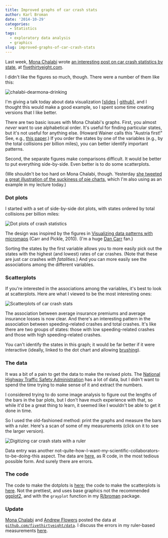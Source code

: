 ```yaml
---
title: Improved graphs of car crash stats
author: Karl Broman
date: '2014-10-29'
categories:
  - Statistics
tags:
  - exploratory data analysis
  - graphics
slug: improved-graphs-of-car-crash-stats
---
```


Last week, [Mona Chalabi](https://twitter.com/MonaChalabi) wrote [an interesting post on car crash statistics by state](http://fivethirtyeight.com/datalab/which-state-has-the-worst-drivers/), at [fivethirtyeight.com](http://fivethirtyeight.com/).

I didn't like the figures so much, though. There were a number of them like this:

![chalabi-dearmona-drinking](https://kbroman.files.wordpress.com/2014/10/chalabi-dearmona-drinking.png)

I'm giving a talk today about data visualization [[slides](http://www.biostat.wisc.edu/~kbroman/presentations/graphs_MDPhD2014.pdf) | [github](https://github.com/kbroman/Talk_Graphs/tree/MDPhD2014)], and I thought this would make a good example, so I spent some time creating versions that I like better.
<!-- more -->

There are two basic issues with Mona Chalabi's graphs. First, you almost _never_ want to use alphabetical order. It's useful for finding particular states, but it's not useful for anything else. (Howard Wainer calls this "Austria first!" See, e.g., [this paper](http://www.sagepub.com/gray/Website%20material/Journals/er_wainer.pdf).) If you order the states by one of the variables (e.g., by the total collisions per billion miles), you can better identify important patterns.

Second, the separate figures make comparisons difficult. It would be better to put everything side-by-side. Even better is to do some scatterplots.

(We shouldn't be too hard on Mona Chalabi, though. Yesterday [she tweeted a great illustration of the suckiness of pie charts](https://twitter.com/MonaChalabi/status/527121946073632768), which I'm also using as an example in my lecture today.)

### Dot plots

I started with a set of side-by-side dot plots, with states ordered by total collisions per billion miles:

![Dot plots of crash statistics](https://kbroman.files.wordpress.com/2014/10/dotplots.png)

The design was inspired by the figures in [Visualizing data patterns with micromaps](http://www.amazon.com/exec/obidos/ASIN/142007573X/7210-20) (Carr and Pickle, 2010). (I'm a huge [Dan Carr](http://mason.gmu.edu/~dcarr/) fan.)

Sorting the states by the first variable allows you to more easily pick out the states with the highest (and lowest) rates of car crashes. (Note that these are just car crashes _with fatalities_.) And you can more easily see the associations among the different variables.

### Scatterplots

If you're interested in the associations among the variables, it's best to look at scatterplots. Here are what I viewed to be the most interesting ones:

![Scatterplots of car crash stats](https://kbroman.files.wordpress.com/2014/10/scatterplots.png)

The association between average insurance premiums and average insurance losses is now clear. And there's an interesting pattern in the association between speeding-related crashes and total crashes. It's like there are two groups of states: those with low speeding-related crashes and those with high speeding-related crashes.

You can't identify the states in this graph; it would be far better if it were interactive (ideally, linked to the dot chart and allowing [brushing](http://www.jstor.org/stable/1269768)).

### The data

It was a bit of a pain to get the data to make the revised plots. The [National Highway Traffic Safety Administration](http://www-fars.nhtsa.dot.gov/Main/index.aspx) has a lot of data, but I didn't want to spend the time trying to make sense of it and extract the numbers.

I considered trying to do some image analysis to figure out the lengths of the bars in the bar plots, but I don't have much experience with that, so while it'd be a great thing to learn, it seemed like I wouldn't be able to get it done in time.

So I used the old-fashioned method: print the graphs and measure the bars with a ruler.  Here's a scan of some of my measurements (click on it to see the larger version).

![Digitizing car crash stats with a ruler](https://kbroman.files.wordpress.com/2014/10/via_ruler.png)

Data entry was another not-quite-how-I-want-my-scientific-collaborators-to-be-doing-this aspect. The data are [here](https://github.com/kbroman/Talk_Graphs/blob/MDPhD2014/Crashes/data.R), as R code, in the most tedious possible form. And surely there are errors.

### The code

The code to make the dotplots is [here](https://github.com/kbroman/Talk_Graphs/blob/MDPhD2014/Crashes/plot.R); the code to make the scatterplots is [here](https://github.com/kbroman/Talk_Graphs/blob/MDPhD2014/Crashes/scatterplots.R). Not the prettiest, and uses base graphics not the recommended [ggplot2](http://ggplot2.org), and with the `grayplot` function in my [R/broman](https://github.com/kbroman/broman) package.

### Update

[Mona Chalabi](http://fivethirtyeight.com/contributors/mona-chalabi/) and [Andrew Flowers](http://fivethirtyeight.com/contributors/andrew-flowers/) posted the data at [`github.com/fivethirtyeight/data`](https://github.com/fivethirtyeight/data/tree/master/bad-drivers). I discuss the errors in my ruler-based measurements [here](http://kbroman.org/blog/2014/11/03/car-crash-stats-revisited-my-measurement-errors/).
